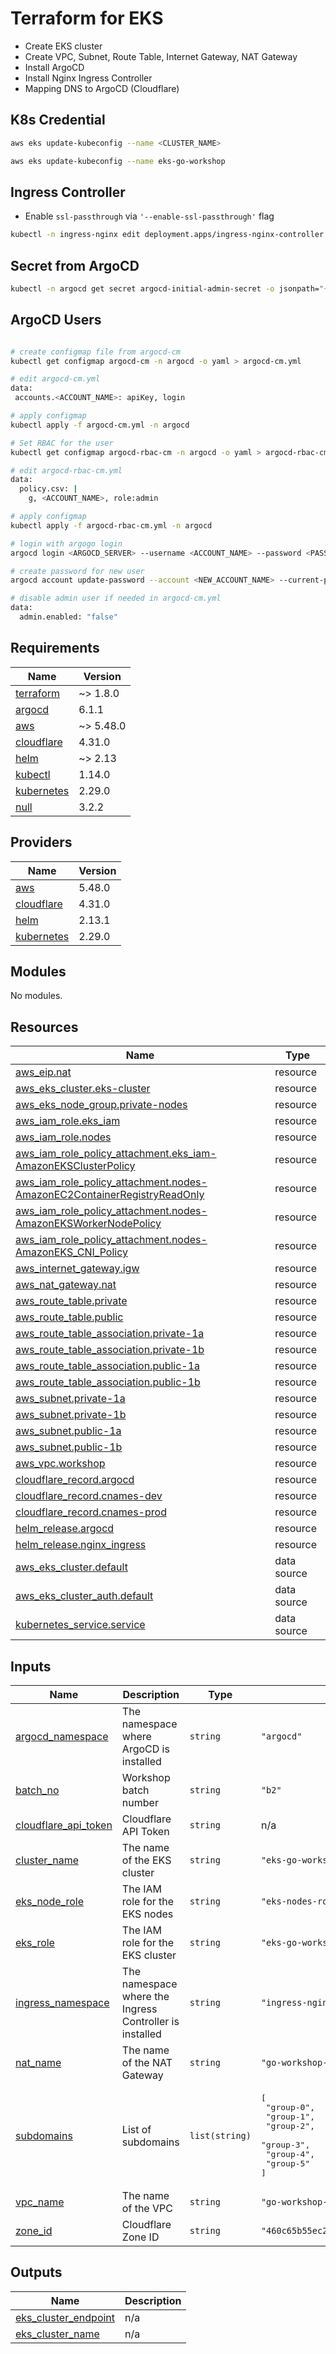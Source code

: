 # Terraform for EKS
- Create EKS cluster
- Create VPC, Subnet, Route Table, Internet Gateway, NAT Gateway
- Install ArgoCD
- Install Nginx Ingress Controller
- Mapping DNS to ArgoCD (Cloudflare)


## K8s Credential

```sh
aws eks update-kubeconfig --name <CLUSTER_NAME>

aws eks update-kubeconfig --name eks-go-workshop
```

## Ingress Controller
- Enable `ssl-passthrough` via `'--enable-ssl-passthrough'` flag

```sh
kubectl -n ingress-nginx edit deployment.apps/ingress-nginx-controller
```

## Secret from ArgoCD

```sh
kubectl -n argocd get secret argocd-initial-admin-secret -o jsonpath="{.data.password}" | base64 -d; echo
```

## ArgoCD Users
```sh

# create configmap file from argocd-cm
kubectl get configmap argocd-cm -n argocd -o yaml > argocd-cm.yml

# edit argocd-cm.yml
data:
 accounts.<ACCOUNT_NAME>: apiKey, login

# apply configmap
kubectl apply -f argocd-cm.yml -n argocd

# Set RBAC for the user
kubectl get configmap argocd-rbac-cm -n argocd -o yaml > argocd-rbac-cm.yml

# edit argocd-rbac-cm.yml
data:
  policy.csv: |
    g, <ACCOUNT_NAME>, role:admin

# apply configmap
kubectl apply -f argocd-rbac-cm.yml -n argocd

# login with argogo login
argocd login <ARGOCD_SERVER> --username <ACCOUNT_NAME> --password <PASSWORD>

# create password for new user
argocd account update-password --account <NEW_ACCOUNT_NAME> --current-password <ADMIN_PASSWORD> --new-password <NEW_PASSWORD>

# disable admin user if needed in argocd-cm.yml
data:
  admin.enabled: "false"
```

<!-- BEGIN_TF_DOCS -->
## Requirements

| Name | Version |
|------|---------|
| <a name="requirement_terraform"></a> [terraform](#requirement\_terraform) | ~> 1.8.0 |
| <a name="requirement_argocd"></a> [argocd](#requirement\_argocd) | 6.1.1 |
| <a name="requirement_aws"></a> [aws](#requirement\_aws) | ~> 5.48.0 |
| <a name="requirement_cloudflare"></a> [cloudflare](#requirement\_cloudflare) | 4.31.0 |
| <a name="requirement_helm"></a> [helm](#requirement\_helm) | ~> 2.13 |
| <a name="requirement_kubectl"></a> [kubectl](#requirement\_kubectl) | 1.14.0 |
| <a name="requirement_kubernetes"></a> [kubernetes](#requirement\_kubernetes) | 2.29.0 |
| <a name="requirement_null"></a> [null](#requirement\_null) | 3.2.2 |

## Providers

| Name | Version |
|------|---------|
| <a name="provider_aws"></a> [aws](#provider\_aws) | 5.48.0 |
| <a name="provider_cloudflare"></a> [cloudflare](#provider\_cloudflare) | 4.31.0 |
| <a name="provider_helm"></a> [helm](#provider\_helm) | 2.13.1 |
| <a name="provider_kubernetes"></a> [kubernetes](#provider\_kubernetes) | 2.29.0 |

## Modules

No modules.

## Resources

| Name | Type |
|------|------|
| [aws_eip.nat](https://registry.terraform.io/providers/hashicorp/aws/latest/docs/resources/eip) | resource |
| [aws_eks_cluster.eks-cluster](https://registry.terraform.io/providers/hashicorp/aws/latest/docs/resources/eks_cluster) | resource |
| [aws_eks_node_group.private-nodes](https://registry.terraform.io/providers/hashicorp/aws/latest/docs/resources/eks_node_group) | resource |
| [aws_iam_role.eks_iam](https://registry.terraform.io/providers/hashicorp/aws/latest/docs/resources/iam_role) | resource |
| [aws_iam_role.nodes](https://registry.terraform.io/providers/hashicorp/aws/latest/docs/resources/iam_role) | resource |
| [aws_iam_role_policy_attachment.eks_iam-AmazonEKSClusterPolicy](https://registry.terraform.io/providers/hashicorp/aws/latest/docs/resources/iam_role_policy_attachment) | resource |
| [aws_iam_role_policy_attachment.nodes-AmazonEC2ContainerRegistryReadOnly](https://registry.terraform.io/providers/hashicorp/aws/latest/docs/resources/iam_role_policy_attachment) | resource |
| [aws_iam_role_policy_attachment.nodes-AmazonEKSWorkerNodePolicy](https://registry.terraform.io/providers/hashicorp/aws/latest/docs/resources/iam_role_policy_attachment) | resource |
| [aws_iam_role_policy_attachment.nodes-AmazonEKS_CNI_Policy](https://registry.terraform.io/providers/hashicorp/aws/latest/docs/resources/iam_role_policy_attachment) | resource |
| [aws_internet_gateway.igw](https://registry.terraform.io/providers/hashicorp/aws/latest/docs/resources/internet_gateway) | resource |
| [aws_nat_gateway.nat](https://registry.terraform.io/providers/hashicorp/aws/latest/docs/resources/nat_gateway) | resource |
| [aws_route_table.private](https://registry.terraform.io/providers/hashicorp/aws/latest/docs/resources/route_table) | resource |
| [aws_route_table.public](https://registry.terraform.io/providers/hashicorp/aws/latest/docs/resources/route_table) | resource |
| [aws_route_table_association.private-1a](https://registry.terraform.io/providers/hashicorp/aws/latest/docs/resources/route_table_association) | resource |
| [aws_route_table_association.private-1b](https://registry.terraform.io/providers/hashicorp/aws/latest/docs/resources/route_table_association) | resource |
| [aws_route_table_association.public-1a](https://registry.terraform.io/providers/hashicorp/aws/latest/docs/resources/route_table_association) | resource |
| [aws_route_table_association.public-1b](https://registry.terraform.io/providers/hashicorp/aws/latest/docs/resources/route_table_association) | resource |
| [aws_subnet.private-1a](https://registry.terraform.io/providers/hashicorp/aws/latest/docs/resources/subnet) | resource |
| [aws_subnet.private-1b](https://registry.terraform.io/providers/hashicorp/aws/latest/docs/resources/subnet) | resource |
| [aws_subnet.public-1a](https://registry.terraform.io/providers/hashicorp/aws/latest/docs/resources/subnet) | resource |
| [aws_subnet.public-1b](https://registry.terraform.io/providers/hashicorp/aws/latest/docs/resources/subnet) | resource |
| [aws_vpc.workshop](https://registry.terraform.io/providers/hashicorp/aws/latest/docs/resources/vpc) | resource |
| [cloudflare_record.argocd](https://registry.terraform.io/providers/cloudflare/cloudflare/4.31.0/docs/resources/record) | resource |
| [cloudflare_record.cnames-dev](https://registry.terraform.io/providers/cloudflare/cloudflare/4.31.0/docs/resources/record) | resource |
| [cloudflare_record.cnames-prod](https://registry.terraform.io/providers/cloudflare/cloudflare/4.31.0/docs/resources/record) | resource |
| [helm_release.argocd](https://registry.terraform.io/providers/hashicorp/helm/latest/docs/resources/release) | resource |
| [helm_release.nginx_ingress](https://registry.terraform.io/providers/hashicorp/helm/latest/docs/resources/release) | resource |
| [aws_eks_cluster.default](https://registry.terraform.io/providers/hashicorp/aws/latest/docs/data-sources/eks_cluster) | data source |
| [aws_eks_cluster_auth.default](https://registry.terraform.io/providers/hashicorp/aws/latest/docs/data-sources/eks_cluster_auth) | data source |
| [kubernetes_service.service](https://registry.terraform.io/providers/hashicorp/kubernetes/2.29.0/docs/data-sources/service) | data source |

## Inputs

| Name | Description | Type | Default | Required |
|------|-------------|------|---------|:--------:|
| <a name="input_argocd_namespace"></a> [argocd\_namespace](#input\_argocd\_namespace) | The namespace where ArgoCD is installed | `string` | `"argocd"` | no |
| <a name="input_batch_no"></a> [batch\_no](#input\_batch\_no) | Workshop batch number | `string` | `"b2"` | no |
| <a name="input_cloudflare_api_token"></a> [cloudflare\_api\_token](#input\_cloudflare\_api\_token) | Cloudflare API Token | `string` | n/a | yes |
| <a name="input_cluster_name"></a> [cluster\_name](#input\_cluster\_name) | The name of the EKS cluster | `string` | `"eks-go-workshop"` | no |
| <a name="input_eks_node_role"></a> [eks\_node\_role](#input\_eks\_node\_role) | The IAM role for the EKS nodes | `string` | `"eks-nodes-role"` | no |
| <a name="input_eks_role"></a> [eks\_role](#input\_eks\_role) | The IAM role for the EKS cluster | `string` | `"eks-go-workshop-role"` | no |
| <a name="input_ingress_namespace"></a> [ingress\_namespace](#input\_ingress\_namespace) | The namespace where the Ingress Controller is installed | `string` | `"ingress-nginx"` | no |
| <a name="input_nat_name"></a> [nat\_name](#input\_nat\_name) | The name of the NAT Gateway | `string` | `"go-workshop-nat"` | no |
| <a name="input_subdomains"></a> [subdomains](#input\_subdomains) | List of subdomains | `list(string)` | <pre>[<br>  "group-0",<br>  "group-1",<br>  "group-2",<br>  "group-3",<br>  "group-4",<br>  "group-5"<br>]</pre> | no |
| <a name="input_vpc_name"></a> [vpc\_name](#input\_vpc\_name) | The name of the VPC | `string` | `"go-workshop-vpc"` | no |
| <a name="input_zone_id"></a> [zone\_id](#input\_zone\_id) | Cloudflare Zone ID | `string` | `"460c65b55ec2a251ab45cf8eedac4734"` | no |

## Outputs

| Name | Description |
|------|-------------|
| <a name="output_eks_cluster_endpoint"></a> [eks\_cluster\_endpoint](#output\_eks\_cluster\_endpoint) | n/a |
| <a name="output_eks_cluster_name"></a> [eks\_cluster\_name](#output\_eks\_cluster\_name) | n/a |
<!-- END_TF_DOCS -->
